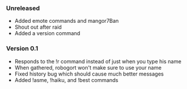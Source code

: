 ### Unreleased
- Added emote commands and mangor7Ban
- Shout out after raid
- Added a version command

### Version 0.1
- Responds to the !r command instead of just when you type his name
- When gathered, robogort won't make sure to use your name
- Fixed history bug which should cause much better messages
- Added !asme, !haiku, and !best commands
